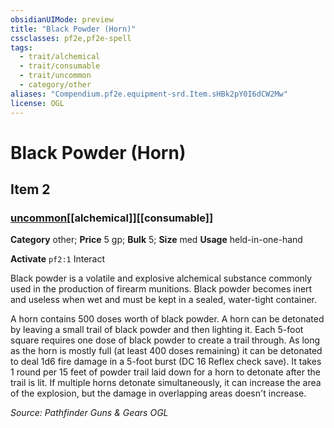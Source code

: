 ```yaml
---
obsidianUIMode: preview
title: "Black Powder (Horn)"
cssclasses: pf2e,pf2e-spell
tags:
  - trait/alchemical
  - trait/consumable
  - trait/uncommon
  - category/other
aliases: "Compendium.pf2e.equipment-srd.Item.sHBk2pY0I6dCW2Mw"
license: OGL
---
```

# Black Powder (Horn)
## Item 2
### [uncommon](uncommon "Uncommon Rarity Trait")[[alchemical]][[consumable]]

**Category** other; 
**Price** 5 gp; 
**Bulk** 5; **Size** med
**Usage** held-in-one-hand

**Activate** `pf2:1` Interact

Black powder is a volatile and explosive alchemical substance commonly used in the production of firearm munitions. Black powder becomes inert and useless when wet and must be kept in a sealed, water-tight container.

A horn contains 500 doses worth of black powder. A horn can be detonated by leaving a small trail of black powder and then lighting it. Each 5-foot square requires one dose of black powder to create a trail through. As long as the horn is mostly full (at least 400 doses remaining) it can be detonated to deal 1d6 fire damage in a 5-foot burst (DC 16 Reflex check save). It takes 1 round per 15 feet of powder trail laid down for a horn to detonate after the trail is lit. If multiple horns detonate simultaneously, it can increase the area of the explosion, but the damage in overlapping areas doesn't increase.

*Source: Pathfinder Guns & Gears*
*OGL*
